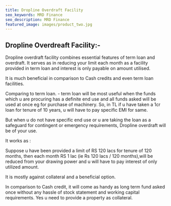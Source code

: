 ```yaml
---
title: Dropline Overdraft Facility
seo_keywords: MRD Finance
seo_description: MRD Finance
featured_image: images/product_two.jpg
---
```


## Dropline Overdreaft Facility:-
Dropline overdraft facility combines essential features of term loan and overdraft. It serves as in reducing your limit each month as a facility provided in term loan and interest is only payable on amount utilised.

It is much beneficial in comparison to Cash credits and even term loan facilities.

Comparing to term loan. - term loan will be most useful when the funds which u are procuring has a definite end use and all funds asked will be used at once eg for purchase of machinery. So, in TL if u have taken a 1cr loan for tenure of 10 years, u will have to pay specific EMI for same.

But when u do not have specific end use or u are taking the loan as a safeguard for contingent or emergency requirements, Dropline overdraft will be of your use.

It works as :

Suppose u have been provided a limit of RS 120 lacs for tenure of 120 months, then each month RS 1 lac (ie Rs 120 lacs / 120 months),will be reduced from your drawing power and u will have to pay interest of only utilized amount.

It is mostly against collateral and a beneficial option.

In comparison to Cash credit, it will come as handy as long term fund asked once without any hassle of stock statement and working capital requirements. Yes u need to provide a property as collateral.

